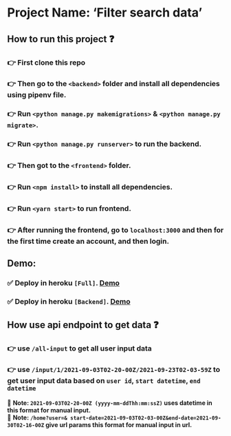 # Project Name: ‘Filter search data’
 ## How to run this project :question:
  ### :point_right: First clone this repo
  ### :point_right: Then go to the `<backend>` folder and install all dependencies using pipenv file.
  ### :point_right: Run `<python manage.py makemigrations>` & `<python manage.py migrate>`.
  ### :point_right: Run `<python manage.py runserver>` to run the backend.  
  ### :point_right: Then got to the `<frontend>` folder.  
  ### :point_right: Run `<npm install>` to install all dependencies.  
  ### :point_right: Run `<yarn start>` to run frontend.  
  ### :point_right: After running the frontend, go to `localhost:3000` and then for the first time create an account, and then login.
 ## Demo:
  ### :white_check_mark: Deploy in heroku `[Full]`. [Demo](https://tanvir-filter-data.herokuapp.com/)
  ### :white_check_mark: Deploy in heroku `[Backend]`. [Demo](https://filter-data.herokuapp.com/)
 ## How use api endpoint to get data :question:
  ### :point_right: use `/all-input` to get all user input data  
  ### :point_right: use `/input/1/2021-09-03T02-20-00Z/2021-09-23T02-03-59Z` to get user input data based on `user id`, `start datetime`, `end datetime`
  :red_circle: **Note: `2021-09-03T02-20-00Z (yyyy-mm-ddThh:mm:ssZ)` uses datetime in this format for manual input.**  
  :red_circle: **Note: `/home?user=& start-date=2021-09-03T02-03-00Z&end-date=2021-09-30T02-16-00Z` give url params this format for manual input in url.**
